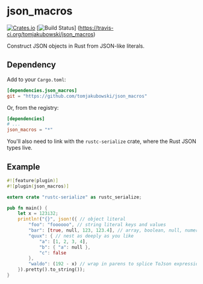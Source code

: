 # json_macros

[![Crates.io](https://img.shields.io/crates/v/json_macros.svg)]()
[![Build Status](https://travis-ci.org/tomjakubowski/json_macros.svg?branch=master)]
(https://travis-ci.org/tomjakubowski/json_macros)

Construct JSON objects in Rust from JSON-like literals.

## Dependency

Add to your `Cargo.toml`:

```toml
[dependencies.json_macros]
git = "https://github.com/tomjakubowski/json_macros"
```

Or, from the registry:
```toml
[dependencies]
# ...
json_macros = "*"
```

You'll also need to link with the `rustc-serialize` crate, where the Rust
JSON types live.

## Example

```rust
#![feature(plugin)]
#![plugin(json_macros)]

extern crate "rustc-serialize" as rustc_serialize;

pub fn main() {
    let x = 123i32;
    println!("{}", json!({ // object literal
        "foo": "foooooo", // string literal keys and values
        "bar": [true, null, 123, 123.4], // array, boolean, null, numeric literals
        "quux": { // nest as deeply as you like
            "a": [1, 2, 3, 4],
            "b": { "a": null },
            "c": false
        },
        "waldo": (192 - x) // wrap in parens to splice ToJson expressions directly
    }).pretty().to_string());
}
```
